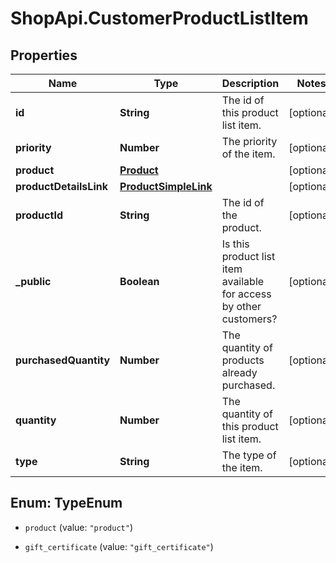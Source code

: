 # ShopApi.CustomerProductListItem

## Properties

Name | Type | Description | Notes
------------ | ------------- | ------------- | -------------
**id** | **String** | The id of this product list item. | [optional] 
**priority** | **Number** | The priority of the item. | [optional] 
**product** | [**Product**](Product.md) |  | [optional] 
**productDetailsLink** | [**ProductSimpleLink**](ProductSimpleLink.md) |  | [optional] 
**productId** | **String** | The id of the product. | [optional] 
**_public** | **Boolean** | Is this product list item available for access by other customers? | [optional] 
**purchasedQuantity** | **Number** | The quantity of products already purchased. | [optional] 
**quantity** | **Number** | The quantity of this product list item. | [optional] 
**type** | **String** | The type of the item. | [optional] 



## Enum: TypeEnum


* `product` (value: `"product"`)

* `gift_certificate` (value: `"gift_certificate"`)




